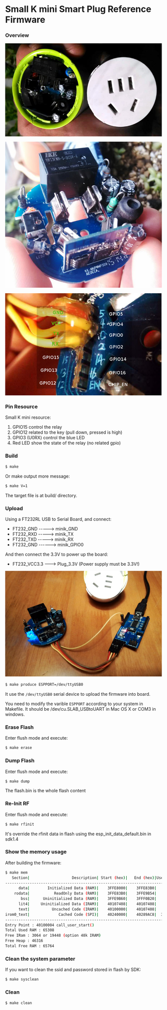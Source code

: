Small K mini Smart Plug Reference Firmware
===========================================

### Overview

![Plug miniK](plug-minik-1.jpg)


![Plug miniK](plug-minik-2.jpg)


![Plug miniK](plug-minik-3.jpg)


### Pin Resource

Small K mini resource:

1. GPIO15 control the relay
2. GPIO12 related to the key (pull down, pressed is high)
3. GPIO3 (U0RX) control the blue LED
4. Red LED show the state of the relay (no related gpio)


### Build

```bash
$ make
```

Or make output more message:

```bash
$ make V=1
```

The target file is at build/ directory.


### Upload

Using a FT232RL USB to Serial Board, and connect:

* FT232_GND -----> minik_GND
* FT232_RXD -----> minik_TX
* FT232_TXD -----> minik_RX
* FT232_GND ------> minik_GPIO0

And then connect the 3.3V to power up the board:

* FT232_VCC3.3 ---> Plug_3.3V (Power supply must be 3.3V!)


![Plug miniK Upload](plug-minik-4.jpg)



```bash
$ make produce ESPPORT=/dev/ttyUSB0
```

It use the ```/dev/ttyUSB0``` serial device to upload the firmware into board.

You need to modify the varible ```ESPPORT``` according to your system in
Makefile. It should be /dev/cu.SLAB_USBtoUART in Mac OS X or COM3 in windows.


### Erase Flash

Enter flush mode and execute:

```bash
$ make erase
```

### Dump Flash

Enter flush mode and execute:

```bash
$ make dump
```

The flash.bin is the whole flash content


### Re-Init RF

Enter flush mode and execute:

```bash
$ make rfinit
```

It's override the rfinit data in flash using the esp_init_data_default.bin
in sdk1.4


### Show the memory usage

After building the firmware:

```bash
$ make mem
   Section|                   Description| Start (hex)|   End (hex)|Used space
------------------------------------------------------------------------------
      data|        Initialized Data (RAM)|    3FFE8000|    3FFE83B0|     944
    rodata|           ReadOnly Data (RAM)|    3FFE83B0|    3FFE9B54|    6052
       bss|      Uninitialized Data (RAM)|    3FFE9B60|    3FFF0B20|   28608
      lit4|     Uninitialized Data (IRAM)|    40107408|    40107408|       0
      text|          Uncached Code (IRAM)|    40100000|    40107408|   29704
irom0_text|             Cached Code (SPI)|    40240000|    40289AC8|  301768
------------------------------------------------------------------------------
Entry Point : 40100004 call_user_start()
Total Used RAM : 65308
Free IRam : 3064 or 19448 (option 48k IRAM)
Free Heap : 46316
Total Free RAM : 65764
```


### Clean the system parameter

If you want to clean the ssid and password stored in flash by SDK:

```bash
$ make sysclean
```


### Clean

```bash
$ make clean
```

